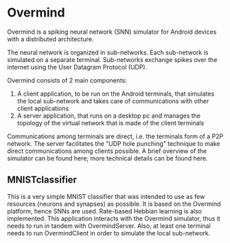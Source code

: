 <h1>Overmind</h1>

Overmind is a spiking neural network (SNN) simulator for Android devices with a distributed architecture. 

The neural network is organized in sub-networks. Each sub-network is simulated on a separate terminal. Sub-networks exchange spikes over the internet using the User Datagram Protocol (UDP).

Overmind consists of 2 main components: 
  1) A client application, to be run on the Android terminals, that simulates the local sub-network and takes care of communications with other client applications
  2) A server application, that runs on a desktop pc and manages the topology of the virtual network that is made of the client terminals 
  
Communications among terminals are direct, i.e. the terminals form of a P2P network. The server facilitates the "UDP hole punching" technique to make direct communications among clients possible. A brief overview of the simulator can be found here; more technical details can be found here.

<h2>MNISTclassifier</h2>

This is a very simple MNIST classifier that was intended to use as few resources (neurons and synapses) as possible. It is based on the Overmind platform, hence SNNs are used. Rate-based Hebbian learning is also implemented. This application interacts with the Overmind simulator, thus it needs to run in tandem with OvermindServer. Also, at least one terminal needs to run OvermindClient in order to simulate the local sub-network. 
